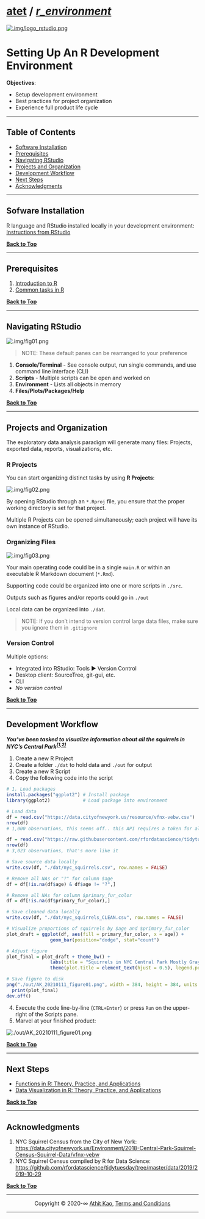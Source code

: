 
<a name="setting-up-an-r-development-environment"></a>

# [atet](https://github.com/atet) / [***r\_environment***](https://github.com/atet/rmd_tutorial#setting-up-an-r-development-environment)

[![.img/logo\_rstudio.png](.img/logo_rstudio.png)](#nolink)

# Setting Up An R Development Environment

**Objectives**:

  - Setup development environment
  - Best practices for project organization
  - Experience full product life cycle

-----

<a name="table-of-contents"></a>

## Table of Contents

  - [Software Installation](#software-installation)
  - [Prerequisites](#prerequisites)
  - [Navigating RStudio](#navigating-rstudio)
  - [Projects and Organization](#projects-and-organization)
  - [Development Workflow](#development-workflow)
  - [Next Steps](#next-steps)
  - [Acknowledgments](#acknowledgments)

-----

<a name="software-installation"></a>

## Sofware Installation

R language and RStudio installed locally in your development
environment: [Instructions from
RStudio](https://rstudio.com/products/rstudio/download/#download)

[**Back to Top**](#table-of-contents)

-----

<a name="prerequisites"></a>

## Prerequisites

1.  [Introduction to
    R](https://github.com/atet/learn/blob/master/programming/README.md#atet--learn--programming)
2.  [Common tasks in
    R](https://github.com/atet/rmd_tutorial#r-markdown-for-github-with-intermediate-r-tutorial)

[**Back to Top**](#table-of-contents)

-----

<a name="navigating-rstudio"></a>

## Navigating RStudio

![.img/fig01.png](.img/fig01.png)

> NOTE: These default panes can be rearranged to your preference

1.  **Console/Terminal** - See console output, run single commands, and
    use command line interface (CLI)
2.  **Scripts** - Multiple scripts can be open and worked on
3.  **Environment** - Lists all objects in memory
4.  **Files/Plots/Packages/Help**

[**Back to Top**](#table-of-contents)

-----

<a name="projects-and-organization"></a>

## Projects and Organization

The exploratory data analysis paradigm will generate many files:
Projects, exported data, reports, visualizations, etc.

### R Projects

You can start organizing distinct tasks by using **R Projects**:

![.img/fig02.png](.img/fig02.png)

By opening RStudio through an `*.Rproj` file, you ensure that the proper
working directory is set for that project.

Multiple R Projects can be opened simultaneously; each project will have
its own instance of RStudio.

### Organizing Files

![.img/fig03.png](.img/fig03.png)

Your main operating code could be in a single `main.R` or within an
executable R Markdown document (`*.Rmd`).

Supporting code could be organized into one or more scripts in `./src`.

Outputs such as figures and/or reports could go in `./out`

Local data can be organized into `./dat`.

> NOTE: If you don’t intend to version control large data files, make
> sure you ignore them in `.gitignore`

### Version Control

Multiple options:

  - Integrated into RStudio: Tools ► Version Control
  - Desktop client: SourceTree, git-gui, etc.
  - CLI
  - *No version control*

[**Back to Top**](#table-of-contents)

-----

<a name="development-workflow"></a>

## Development Workflow

***You’ve been tasked to visualize information about all the squirrels
in NYC’s Central Park<sup>[\[1,2\]](#acknowledgments)</sup>***

1.  Create a new R Project
2.  Create a folder `./dat` to hold data and `./out` for output
3.  Create a new R Script
4.  Copy the following code into the script

<!-- end list -->

``` r
# 1. Load packages
install.packages("ggplot2") # Install package
library(ggplot2)            # Load package into environment

# Load data
df = read.csv("https://data.cityofnewyork.us/resource/vfnx-vebw.csv")
nrow(df)
# 1,000 observations, this seems off.. this API requires a token for all of the data...

df = read.csv("https://raw.githubusercontent.com/rfordatascience/tidytuesday/master/data/2019/2019-10-29/nyc_squirrels.csv")
nrow(df)
# 3,023 observations, that's more like it

# Save source data locally
write.csv(df, "./dat/nyc_squirrels.csv", row.names = FALSE)

# Remove all NAs or "?" for column $age
df = df[!is.na(df$age) & df$age != "?",]

# Remove all NAs for column $primary_fur_color
df = df[!is.na(df$primary_fur_color),]

# Save cleaned data locally
write.csv(df, "./dat/nyc_squirrels_CLEAN.csv", row.names = FALSE)

# Visualize proportions of squirrels by $age and $primary_fur_color
plot_draft = ggplot(df, aes(fill = primary_fur_color, x = age)) + 
                geom_bar(position="dodge", stat="count")

# Adjust figure
plot_final = plot_draft + theme_bw() +
                labs(title = "Squirrels in NYC Central Park Mostly Gray", x = "Age", y = "Count", fill = "Fur Color:") +
                theme(plot.title = element_text(hjust = 0.5), legend.position = "top")

# Save figure to disk
png("./out/AK_20210111_figure01.png", width = 384, height = 384, units = "px", res = 92)
  print(plot_final)
dev.off()
```

4.  Execute the code line-by-line (`CTRL+Enter`) or press `Run` on the
    upper-right of the Scripts pane.
5.  Marvel at your finished product:

![./out/AK\_20210111\_figure01.png](./out/AK_20210111_figure01.png)

[**Back to Top**](#table-of-contents)

-----

<a name="next-steps"></a>

## Next Steps

  - [Functions in R: Theory, Practice, and
    Applications](https://github.com/atet/learn#computer-science)
  - [Data Visualization in R: Theory, Practice, and
    Applications](https://github.com/atet/learn#data-science)

[**Back to Top**](#table-of-contents)

-----

<a name="acknowledgments"></a>

## Acknowledgments

1.  NYC Squirrel Census from the City of New York:
    <https://data.cityofnewyork.us/Environment/2018-Central-Park-Squirrel-Census-Squirrel-Data/vfnx-vebw>
2.  NYC Squirrel Census compiled by R for Data Science:
    <https://github.com/rfordatascience/tidytuesday/tree/master/data/2019/2019-10-29>

[**Back to Top**](#table-of-contents)

-----

<p align="center">Copyright &copy; 2020-&infin; <a href="https://www.athitkao.com" target="_blank">Athit Kao</a>, <a href="https://www.athitkao.com/tos.html" target="_blank">Terms and Conditions</a></p>

-----

